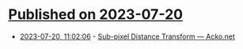 # [Published on 2023-07-20](index.md)

* [2023-07-20, 11:02:06](https://lobste.rs/s/9l5flh/sub_pixel_distance_transform_acko_net) - [Sub-pixel Distance Transform — Acko.net](https://acko.net/blog/subpixel-distance-transform/)
